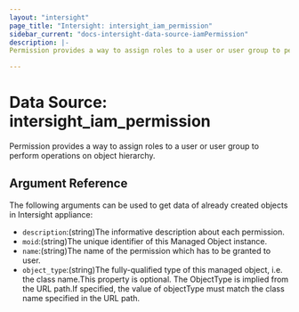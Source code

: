 ```yaml
---
layout: "intersight"
page_title: "Intersight: intersight_iam_permission"
sidebar_current: "docs-intersight-data-source-iamPermission"
description: |-
Permission provides a way to assign roles to a user or user group to perform operations on object hierarchy.

---
```


# Data Source: intersight_iam_permission
Permission provides a way to assign roles to a user or user group to perform operations on object hierarchy.

## Argument Reference
The following arguments can be used to get data of already created objects in Intersight appliance:
* `description`:(string)The informative description about each permission.
* `moid`:(string)The unique identifier of this Managed Object instance.
* `name`:(string)The name of the permission which has to be granted to user.
* `object_type`:(string)The fully-qualified type of this managed object, i.e. the class name.This property is optional. The ObjectType is implied from the URL path.If specified, the value of objectType must match the class name specified in the URL path.
